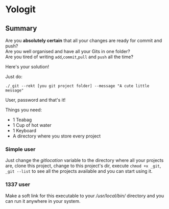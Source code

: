 # Yologit

## Summary

Are you **absolutely certain** that all your changes are ready for commit and push?  
Are you well organised and have all your Gits in one folder?  
Are you tired of writing `add`,`commit`,`pull` and `push` all the time?  

Here's your solution!

Just do:

`./_git --rekt [you git project folder] --message "A cute little message"`

User, password and that's it!

Things you need:

- 1 Teabag
- 1 Cup of hot water
- 1 Keyboard
- A directory where you store every project

### Simple user

Just change the _gitlocation_ variable to the directory where all your projects are, clone this project, change to this project's dir, execute `chmod +x _git`, `_git --list` to see all the projects available and you can start using it.

### 1337 user

Make a soft link for this executable to your _/usr/local/bin/_ directory and you can run it anywhere in your system.